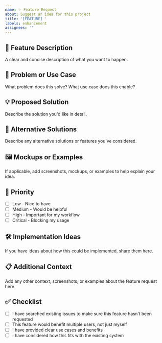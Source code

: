 ```yaml
---
name: ✨ Feature Request
about: Suggest an idea for this project
title: '[FEATURE] '
labels: enhancement
assignees: ''
---
```


## 🚀 Feature Description
A clear and concise description of what you want to happen.

## 🎯 Problem or Use Case
What problem does this solve? What use case does this enable?

## 💡 Proposed Solution
Describe the solution you'd like in detail.

## 🔄 Alternative Solutions
Describe any alternative solutions or features you've considered.

## 🖼️ Mockups or Examples
If applicable, add screenshots, mockups, or examples to help explain your idea.

## 🎯 Priority
- [ ] Low - Nice to have
- [ ] Medium - Would be helpful
- [ ] High - Important for my workflow
- [ ] Critical - Blocking my usage

## 🛠️ Implementation Ideas
If you have ideas about how this could be implemented, share them here.

## 📋 Additional Context
Add any other context, screenshots, or examples about the feature request here.

## ✅ Checklist
- [ ] I have searched existing issues to make sure this feature hasn't been requested
- [ ] This feature would benefit multiple users, not just myself
- [ ] I have provided clear use cases and benefits
- [ ] I have considered how this fits with the existing system